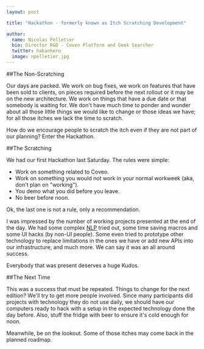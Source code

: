 ```yaml
---
layout: post

title: "Hackathon - formerly known as Itch Scratching Development"

author:
  name: Nicolas Pelletier
  bio: Director R&D - Coveo Platform and Geek Searcher
  twitter: habanhero
  image: npelletier.jpg
---
```


 
##The Non-Scratching
 
Our days are packed. We work on bug fixes, we work on features that have been sold to clients, on pieces required before the next rollout or it may be on the new architecture. We work on things that have a due date or that somebody is waiting for. We don't have much time to ponder and wonder about all those little things we would like to change or those ideas we have; for all those itches we lack the time to scratch.
 
How do we encourage people to scratch the itch even if they are not part of our planning? Enter the Hackathon.
<!-- more --> 
 
##The Scratching

 
We had our first Hackathon last Saturday. The rules were simple: 

- Work on something related to Coveo. 
- Work on something you would not work in your normal workweek (aka, don't plan on "working"). 
- You demo what you did before you leave.
- No beer before noon. 

Ok, the last one is not a rule, only a recommendation.
 
I was impressed by the number of working projects presented at the end of the day. We had some complex [NLP](http://en.wikipedia.org/wiki/Natural_language_processing)  tried out, some time saving macros and some UI hacks (by non-UI people). Some even tried to prototype other technology to replace limitations in the ones we have or add new APIs into our infrastructure, and much more. We can say it was an all around success.
 
Everybody that was present deserves a huge Kudos.
 
##The Next Time
 
This was a success that must be repeated. Things to change for the next edition? We'll try to get more people involved. Since many participants did projects with technology they do not use daily, we should have our computers ready to hack with a setup in the expected technology done the day before. Also, stuff the fridge with beer to ensure it's cold enough for noon.
 
Meanwhile, be on the lookout. Some of those itches may come back in the planned roadmap.

